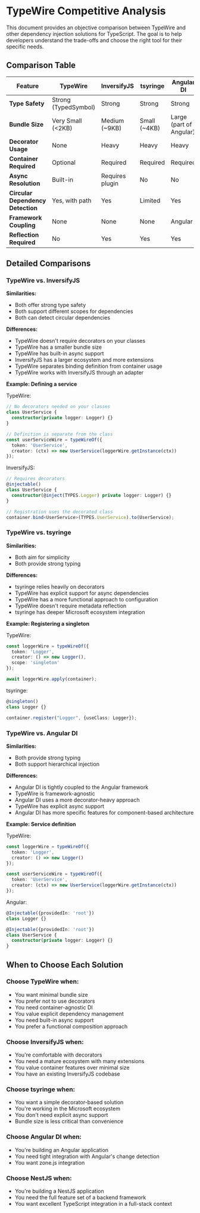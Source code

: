 # TypeWire Competitive Analysis

This document provides an objective comparison between TypeWire and other dependency injection solutions for TypeScript. The goal is to help developers understand the trade-offs and choose the right tool for their specific needs.

## Comparison Table

| Feature | TypeWire | InversifyJS | tsyringe | Angular DI | NestJS |
|---------|----------|-------------|----------|------------|--------|
| **Type Safety** | Strong (TypedSymbol) | Strong | Strong | Strong | Strong |
| **Bundle Size** | Very Small (<2KB) | Medium (~9KB) | Small (~4KB) | Large (part of Angular) | Large (part of NestJS) |
| **Decorator Usage** | None | Heavy | Heavy | Heavy | Heavy |
| **Container Required** | Optional | Required | Required | Required | Required |
| **Async Resolution** | Built-in | Requires plugin | No | No | Built-in |
| **Circular Dependency Detection** | Yes, with path | Yes | Limited | Yes | Yes |
| **Framework Coupling** | None | None | None | Angular | NestJS |
| **Reflection Required** | No | Yes | Yes | Yes | Yes |

## Detailed Comparisons

### TypeWire vs. InversifyJS

**Similarities:**
- Both offer strong type safety
- Both support different scopes for dependencies
- Both can detect circular dependencies

**Differences:**
- TypeWire doesn't require decorators on your classes
- TypeWire has a smaller bundle size
- TypeWire has built-in async support
- InversifyJS has a larger ecosystem and more extensions
- TypeWire separates binding definition from container usage
- TypeWire works with InversifyJS through an adapter

**Example: Defining a service**

TypeWire:
```typescript
// No decorators needed on your classes
class UserService {
  constructor(private logger: Logger) {}
}

// Definition is separate from the class
const userServiceWire = typeWireOf({
  token: 'UserService',
  creator: (ctx) => new UserService(loggerWire.getInstance(ctx))
});
```

InversifyJS:
```typescript
// Requires decorators
@injectable()
class UserService {
  constructor(@inject(TYPES.Logger) private logger: Logger) {}
}

// Registration uses the decorated class
container.bind<UserService>(TYPES.UserService).to(UserService);
```

### TypeWire vs. tsyringe

**Similarities:**
- Both aim for simplicity
- Both provide strong typing

**Differences:**
- tsyringe relies heavily on decorators
- TypeWire has explicit support for async dependencies
- TypeWire has a more functional approach to configuration
- TypeWire doesn't require metadata reflection
- tsyringe has deeper Microsoft ecosystem integration

**Example: Registering a singleton**

TypeWire:
```typescript
const loggerWire = typeWireOf({
  token: 'Logger',
  creator: () => new Logger(),
  scope: 'singleton'
});

await loggerWire.apply(container);
```

tsyringe:
```typescript
@singleton()
class Logger {}

container.register("Logger", {useClass: Logger});
```

### TypeWire vs. Angular DI

**Similarities:**
- Both provide strong typing
- Both support hierarchical injection

**Differences:**
- Angular DI is tightly coupled to the Angular framework
- TypeWire is framework-agnostic
- Angular DI uses a more decorator-heavy approach
- TypeWire has explicit async support
- Angular DI has more specific features for component-based architecture

**Example: Service definition**

TypeWire:
```typescript
const loggerWire = typeWireOf({
  token: 'Logger',
  creator: () => new Logger()
});

const userServiceWire = typeWireOf({
  token: 'UserService',
  creator: (ctx) => new UserService(loggerWire.getInstance(ctx))
});
```

Angular:
```typescript
@Injectable({providedIn: 'root'})
class Logger {}

@Injectable({providedIn: 'root'})
class UserService {
  constructor(private logger: Logger) {}
}
```

## When to Choose Each Solution

### Choose TypeWire when:

- You want minimal bundle size
- You prefer not to use decorators
- You need container-agnostic DI
- You value explicit dependency management
- You need built-in async support
- You prefer a functional composition approach

### Choose InversifyJS when:

- You're comfortable with decorators
- You need a mature ecosystem with many extensions
- You value container features over minimal size
- You have an existing InversifyJS codebase

### Choose tsyringe when:

- You want a simple decorator-based solution
- You're working in the Microsoft ecosystem
- You don't need explicit async support
- Bundle size is less critical than convenience

### Choose Angular DI when:

- You're building an Angular application
- You need tight integration with Angular's change detection
- You want zone.js integration

### Choose NestJS when:

- You're building a NestJS application
- You need the full feature set of a backend framework
- You want excellent TypeScript integration in a full-stack context 
